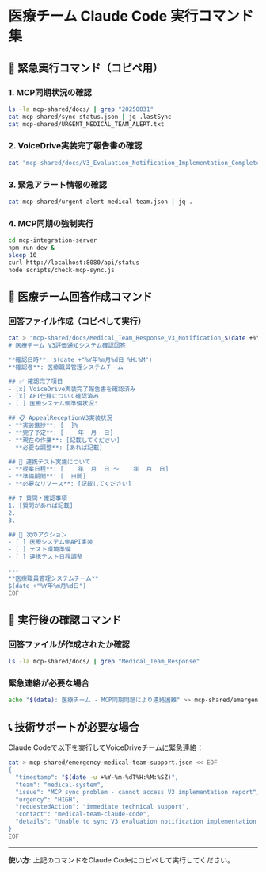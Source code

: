 # 医療チーム Claude Code 実行コマンド集

## 🔴 緊急実行コマンド（コピペ用）

### 1. MCP同期状況の確認
```bash
ls -la mcp-shared/docs/ | grep "20250831"
cat mcp-shared/sync-status.json | jq .lastSync
cat mcp-shared/URGENT_MEDICAL_TEAM_ALERT.txt
```

### 2. VoiceDrive実装完了報告書の確認
```bash
cat "mcp-shared/docs/V3_Evaluation_Notification_Implementation_Complete_20250831.md"
```

### 3. 緊急アラート情報の確認
```bash
cat mcp-shared/urgent-alert-medical-team.json | jq .
```

### 4. MCP同期の強制実行
```bash
cd mcp-integration-server
npm run dev &
sleep 10
curl http://localhost:8080/api/status
node scripts/check-mcp-sync.js
```

## 📝 医療チーム回答作成コマンド

### 回答ファイル作成（コピペして実行）
```bash
cat > "mcp-shared/docs/Medical_Team_Response_V3_Notification_$(date +%Y%m%d_%H%M).md" << 'EOF'
# 医療チーム V3評価通知システム確認回答

**確認日時**: $(date +"%Y年%m月%d日 %H:%M")
**確認者**: 医療職員管理システムチーム

## ✅ 確認完了項目
- [x] VoiceDrive実装完了報告書を確認済み
- [x] API仕様について確認済み
- [ ] 医療システム側準備状況: 

## 📋 AppealReceptionV3実装状況
- **実装進捗**: [  ]%
- **完了予定**: [    年  月  日]
- **現在の作業**: [記載してください]
- **必要な調整**: [あれば記載]

## 🤝 連携テスト実施について
- **提案日程**: [    年  月  日 〜    年  月  日]
- **準備期間**: [  日間]
- **必要なリソース**: [記載してください]

## ❓ 質問・確認事項
1. [質問があれば記載]
2. 
3. 

## 🚀 次のアクション
- [ ] 医療システム側API実装
- [ ] テスト環境準備  
- [ ] 連携テスト日程調整

---
**医療職員管理システムチーム**
$(date +"%Y年%m月%d日")
EOF
```

## 🎯 実行後の確認コマンド

### 回答ファイルが作成されたか確認
```bash
ls -la mcp-shared/docs/ | grep "Medical_Team_Response"
```

### 緊急連絡が必要な場合
```bash
echo "$(date): 医療チーム - MCP同期問題により連絡困難" >> mcp-shared/emergency-contact-log.txt
```

## 📞 技術サポートが必要な場合

Claude Codeで以下を実行してVoiceDriveチームに緊急連絡：

```bash
cat > mcp-shared/emergency-medical-team-support.json << EOF
{
  "timestamp": "$(date -u +%Y-%m-%dT%H:%M:%SZ)",
  "team": "medical-system",
  "issue": "MCP sync problem - cannot access V3 implementation report",
  "urgency": "HIGH",
  "requestedAction": "immediate technical support",
  "contact": "medical-team-claude-code",
  "details": "Unable to sync V3 evaluation notification implementation files"
}
EOF
```

---

**使い方**: 上記のコマンドをClaude Codeにコピペして実行してください。